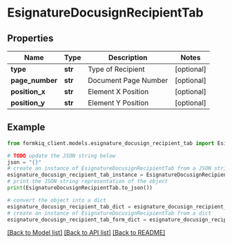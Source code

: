 # EsignatureDocusignRecipientTab


## Properties

Name | Type | Description | Notes
------------ | ------------- | ------------- | -------------
**type** | **str** | Type of Recipient | [optional] 
**page_number** | **str** | Document Page Number | [optional] 
**position_x** | **str** | Element X Position | [optional] 
**position_y** | **str** | Element Y Position | [optional] 

## Example

```python
from formkiq_client.models.esignature_docusign_recipient_tab import EsignatureDocusignRecipientTab

# TODO update the JSON string below
json = "{}"
# create an instance of EsignatureDocusignRecipientTab from a JSON string
esignature_docusign_recipient_tab_instance = EsignatureDocusignRecipientTab.from_json(json)
# print the JSON string representation of the object
print(EsignatureDocusignRecipientTab.to_json())

# convert the object into a dict
esignature_docusign_recipient_tab_dict = esignature_docusign_recipient_tab_instance.to_dict()
# create an instance of EsignatureDocusignRecipientTab from a dict
esignature_docusign_recipient_tab_form_dict = esignature_docusign_recipient_tab.from_dict(esignature_docusign_recipient_tab_dict)
```
[[Back to Model list]](../README.md#documentation-for-models) [[Back to API list]](../README.md#documentation-for-api-endpoints) [[Back to README]](../README.md)


